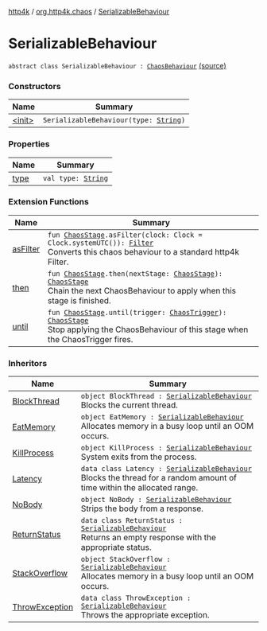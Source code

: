 [http4k](../../index.md) / [org.http4k.chaos](../index.md) / [SerializableBehaviour](./index.md)

# SerializableBehaviour

`abstract class SerializableBehaviour : `[`ChaosBehaviour`](../-chaos-behaviour.md) [(source)](https://github.com/http4k/http4k/blob/master/http4k-testing-chaos/src/main/kotlin/org/http4k/chaos/ChaosBehaviours.kt#L22)

### Constructors

| Name | Summary |
|---|---|
| [&lt;init&gt;](-init-.md) | `SerializableBehaviour(type: `[`String`](https://kotlinlang.org/api/latest/jvm/stdlib/kotlin/-string/index.html)`)` |

### Properties

| Name | Summary |
|---|---|
| [type](type.md) | `val type: `[`String`](https://kotlinlang.org/api/latest/jvm/stdlib/kotlin/-string/index.html) |

### Extension Functions

| Name | Summary |
|---|---|
| [asFilter](../kotlin.-function1/as-filter.md) | `fun `[`ChaosStage`](../-chaos-stage.md)`.asFilter(clock: Clock = Clock.systemUTC()): `[`Filter`](../../org.http4k.core/-filter/index.md)<br>Converts this chaos behaviour to a standard http4k Filter. |
| [then](../kotlin.-function1/then.md) | `fun `[`ChaosStage`](../-chaos-stage.md)`.then(nextStage: `[`ChaosStage`](../-chaos-stage.md)`): `[`ChaosStage`](../-chaos-stage.md)<br>Chain the next ChaosBehaviour to apply when this stage is finished. |
| [until](../kotlin.-function1/until.md) | `fun `[`ChaosStage`](../-chaos-stage.md)`.until(trigger: `[`ChaosTrigger`](../-chaos-trigger.md)`): `[`ChaosStage`](../-chaos-stage.md)<br>Stop applying the ChaosBehaviour of this stage when the ChaosTrigger fires. |

### Inheritors

| Name | Summary |
|---|---|
| [BlockThread](../-chaos-behaviours/-block-thread/index.md) | `object BlockThread : `[`SerializableBehaviour`](./index.md)<br>Blocks the current thread. |
| [EatMemory](../-chaos-behaviours/-eat-memory/index.md) | `object EatMemory : `[`SerializableBehaviour`](./index.md)<br>Allocates memory in a busy loop until an OOM occurs. |
| [KillProcess](../-chaos-behaviours/-kill-process/index.md) | `object KillProcess : `[`SerializableBehaviour`](./index.md)<br>System exits from the process. |
| [Latency](../-chaos-behaviours/-latency/index.md) | `data class Latency : `[`SerializableBehaviour`](./index.md)<br>Blocks the thread for a random amount of time within the allocated range. |
| [NoBody](../-chaos-behaviours/-no-body/index.md) | `object NoBody : `[`SerializableBehaviour`](./index.md)<br>Strips the body from a response. |
| [ReturnStatus](../-chaos-behaviours/-return-status/index.md) | `data class ReturnStatus : `[`SerializableBehaviour`](./index.md)<br>Returns an empty response with the appropriate status. |
| [StackOverflow](../-chaos-behaviours/-stack-overflow/index.md) | `object StackOverflow : `[`SerializableBehaviour`](./index.md)<br>Allocates memory in a busy loop until an OOM occurs. |
| [ThrowException](../-chaos-behaviours/-throw-exception/index.md) | `data class ThrowException : `[`SerializableBehaviour`](./index.md)<br>Throws the appropriate exception. |
